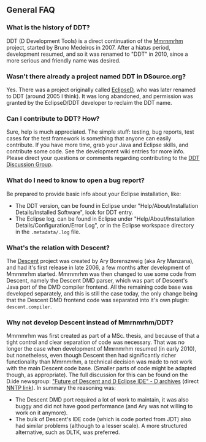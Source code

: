 
## General FAQ

### What is the history of DDT?

DDT (D Development Tools) is a direct continuation of the [Mmrnmrhm](http://www.dsource.org/projects/descent/wiki/Mmrnmhrm) project, 
started by Bruno Medeiros in 2007. After a hiatus period, development resumed, and so it was renamed to "DDT" in 2010, since a more serious and friendly name was desired.

### Wasn't there already a project named DDT in DSource.org?
Yes. There was a project originally called [EclipseD](http://www.dsource.org/projects/eclipsed), who was later renamed to DDT (around 2005 I think). 
It was long abandoned, and permission was granted by the EclipseD/DDT developer to reclaim the DDT name.


### Can I contribute to DDT? How?
Sure, help is much appreciated. The simple stuff: testing, bug reports, test cases for the test framework is something that anyone can easily contribute. 
If you have more time, grab your Java and Eclipse skills, and contribute some code. See the development wiki entries for more info.
Please direct your questions or comments regarding contributing to the [DDT Discussion Group](http://groups.google.com/group/ddt-ide).

### What do I need to know to open a bug report?
Be prepared to provide basic info about your Eclipse installation, like:
 * The DDT version, can be found in Eclipse under "Help/About/Installation Details/Installed Software", look for DDT entry.
 * The Eclipse log, can be found in Eclipse under "Help/About/Installation Details/Configuration/Error Log", or in the Eclipse workspace directory in the `.metadata/.log` file.


### What's the relation with Descent?
The [Descent](http://www.dsource.org/projects/descent) project was created by Ary Borenszweig (aka Ary Manzana), and had it's first release in late 2006, 
a few months after development of Mmrnmrhm started. Mmrnmrhm was then changed to use some code from Descent, namely the Descent DMD parser, which was part 
of Descent's Java port of the DMD compiler frontend. All the remaining code base was developed separately, and this is still the case today, the only change being 
that the Descent DMD frontend code was separated into it's own plugin: `descent.compiler`.

### Why not develop Descent instead of Mmrnmrhm/DDT?
Mmrnmrhm was first created as part of a MSc. thesis, and because of that a tight control and clear separation of code was necessary.
 That was no longer the case when development of Mmrnmrhm resumed (in early 2010), but nonetheless, even though Descent then had 
 significantly richer functionality than Mmrnmrhm, a technical decision was made to not work with the main Descent code base. 
 (Smaller parts of code might be adapted though, as appropriate).
The full discussion for this can be found on the D.ide newsgroup: 
["Future of Descent and D Eclipse IDE" - D archives](http://www.digitalmars.com/d/archives/digitalmars/D/ide/Future_of_Descent_and_D_Eclipse_IDE_635.html) 
(direct [NNTP link](news://news.digitalmars.com:119/htdofk$2te3$1@digitalmars.com)). In summary the reasoning was:
 * The Descent DMD port required a lot of work to maintain, it was also buggy and did not have good performance (and Ary was not willing to work on it anymore).
 * The bulk of Descent's IDE code (which is code ported from JDT) also had similar problems (although to a lesser scale). 
 A more structured alternative, such as DLTK, was preferred.
